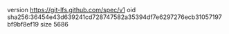 version https://git-lfs.github.com/spec/v1
oid sha256:36454e43d639241cd728747582a35394df7e6297276ecb31057197bf9bf8ef19
size 5686
